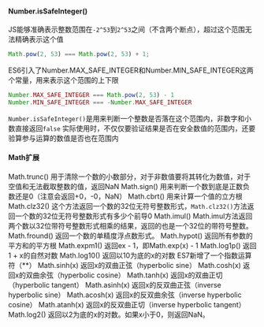 #### Number.isSafeInteger()
JS能够准确表示整数范围在`-2^53`到`2^53`之间（不含两个断点），超过这个范围无法精确表示这个值
```js
Math.pow(2, 53) === Math.pow(2, 53) + 1;
```
ES6引入了Number.MAX_SAFE_INTEGER和Number.MIN_SAFE_INTEGER这两个常量，用来表示这个范围的上下限
```js
Number.MAX_SAFE_INTEGER === Math.pow(2, 53) - 1
Number.MIN_SAFE_INTEGER === -Number.MAX_SAFE_INTEGER
```
`Number.isSafeInteger()`是用来判断一个整数是否落在这个范围内，非数字和小数直接返回`false`
实际使用时，不仅仅要验证结果是否在安全数值的范围内，还要验算参与运算的数值是否也在范围内

#### Math扩展
Math.trunc() 用于清除一个数的小数部分，对于非数值要将其转化为数值，对于空值和无法截取整数的值，返回NaN
Math.sign() 用来判断一个数到底是正数负数还是0（注意会返回+0，-0，NaN）
Math.cbrt() 用来计算一个值的立方根
Math.clz32() 这个方法返回一个数的32位无符号整数形式，`Math.clz32()`方法返回一个数的32位无符号整数形式有多少个前导0
Math.imul() Math.imul方法返回两个数以32位带符号整数形式相乘的结果，返回的也是一个32位的带符号整数。
Math.fround() 	返回一个数的单精度浮点数形式。
Math.hypot() 	返回所有参数的平方和的平方根
Math.expm1() 	返回ex - 1，即Math.exp(x) - 1
Math.log1p() 	返回1 + x的自然对数
Math.log10()	返回以10为底的x的对数
ES7新增了一个指数运算符（**）
Math.sinh(x) 返回x的双曲正弦（hyperbolic sine）
Math.cosh(x) 返回x的双曲余弦（hyperbolic cosine）
Math.tanh(x) 返回x的双曲正切（hyperbolic tangent）
Math.asinh(x) 返回x的反双曲正弦（inverse hyperbolic sine）
Math.acosh(x) 返回x的反双曲余弦（inverse hyperbolic cosine）
Math.atanh(x) 返回x的反双曲正切（inverse hyperbolic tangent）
Math.log2() 返回以2为底的x的对数。如果x小于0，则返回NaN。
